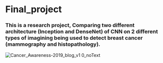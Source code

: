 # Final_project
### This is a research project, Comparing two different architecture (Inception and DenseNet) of CNN on 2 different types of imagining being used to detect breast cancer (mammography and histopathology).
![Cancer_Awareness-2019_blog_v1 0_noText](https://user-images.githubusercontent.com/81054920/200184660-4d340a75-e6dd-45a5-984f-dfac1f212cad.jpg)
